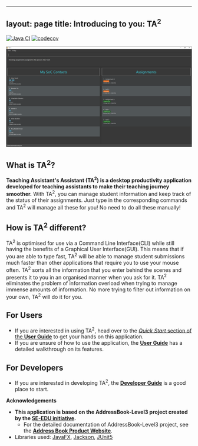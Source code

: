 
---
layout: page
title: Introducing to you: TA<sup>2</sup>
---

[![Java CI](https://github.com/AY2122S1-CS2103T-T13-2/tp/actions/workflows/gradle.yml/badge.svg)](https://github.com/AY2122S1-CS2103T-T13-2/tp/actions)
[![codecov](https://codecov.io/gh/AY2122S1-CS2103T-T13-2/tp/branch/master/graph/badge.svg?token=ZNAWJRYPEM)](https://codecov.io/gh/AY2122S1-CS2103T-T13-2/tp)

![Ui](images/Ui.png)

## What is TA<sup>2</sup>?

**Teaching Assistant's Assistant (TA<sup>2</sup>) is a desktop productivity application developed for teaching assistants to make their teaching journey smoother.**
With TA<sup>2</sup>, you can manage student information and keep track of the status of their assignments. Just type in
the corresponding commands and TA<sup>2</sup> will manage all these for you! No need to do all these manually!

## How is TA<sup>2</sup> different?

TA<sup>2</sup> is optimised for use via a Command Line Interface(CLI) while still having the benefits of a Graphical User Interface(GUI).
This means that if you are able to type fast, TA<sup>2</sup> will be able to manage student submissions much faster than other applications
that require you to use your mouse often. TA<sup>2</sup> sorts all the information that you enter behind the scenes and
presents it to you in an organised manner when you ask for it. TA<sup>2</sup> eliminates the problem of information overload
when trying to manage immense amounts of information. No more trying to filter out information on your own, TA<sup>2</sup>
will do it for you.

## For Users

* If you are interested in using TA<sup>2</sup>, head over to the [_Quick Start_ section of the **User Guide**](UserGuide.html#quick-start)
  to get your hands on this application.
* If you are unsure of how to use the application, the [**User Guide**](UserGuide.html) has a detailed walkthrough on its features.

## For Developers

* If you are interested in developing TA<sup>2</sup>, the [**Developer Guide**](DeveloperGuide.html) is a good place to start.

**Acknowledgements**

* **This application is based on the AddressBook-Level3 project created by the [SE-EDU initiative](https://se-education.org).**
    * For the detailed documentation of  AddressBook-Level3 project, see the **[Address Book Product Website](https://se-education.org/addressbook-level3)**.
* Libraries used: [JavaFX](https://openjfx.io/), [Jackson](https://github.com/FasterXML/jackson), [JUnit5](https://github.com/junit-team/junit5)
